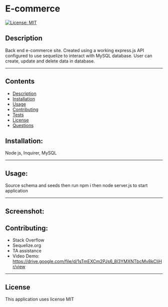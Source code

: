 # E-commerce 
[![License: MIT](https://img.shields.io/badge/License-MIT-yellow.svg)](https://opensource.org/licenses/MIT)

## Description
Back end e-commerce site. Created using a working express.js API configured to use sequelize to interact with MySQL database. User can create, update and delete data in database. 

---
## Contents
- [Description](#description)
- [Installation](#installation)
- [Usage](#usage)
- [Contributing](#contributing)
- [Tests](#tests)
- [License](#license)
- [Questions](#questions)



## Installation:
Node js, Inquirer, MySQL

---

## Usage:
Source schema and seeds then run npm i then node server.js to start application

---

## Screenshot:



## Contributing:
- Stack Overflow
- Sequelize.org
- TA assistance
- Video Demo: https://drive.google.com/file/d/1sTmEXCm2PJs6_8l3YMXNTbcMv8kCliHr/view


---


 ## License
This application uses license MIT
    